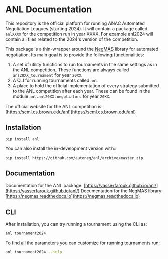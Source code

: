 # ANL Documentation

This repository is the official platform for running ANAC Automated Negotiation Leagues (starting 2024). It will contain a package
called `anlXXXX` for the competition run in year XXXX. For example anl2024 will contain all files related to the
2024's version of the competition.

This package is a thin-wrapper around the [NegMAS](https://negmas.readthedocs.io) library for automated negotiation. Its main goal is to provide the following functionalities:

1. A set of utility functions to run tournaments in the same settings as in the ANL competition. These functions are always called `anl20XX_tournament` for year `20XX`.
1. A CLI for running tournaments called `anl`.
1. A place to hold the official implementation of every strategy submitted to the ANL competition after each year. These can be found in the module `anl.anl20XX.negotiators` for year `20XX`.

The official website for the ANL competition is:
[https://scml.cs.brown.edu/anl](https://scml.cs.brown.edu/anl)


## Installation

    pip install anl

You can also install the in-development version with::

    pip install https://github.com/autoneg/anl/archive/master.zip


## Documentation

Documentation for the ANL package: [https://yasserfarouk.github.io/anl/](https://yasserfarouk.github.io/anl/)
Documentation for the NegMAS library: [https://negmas.readthedocs.io](https://negmas.readthedocs.io)


## CLI

After installation, you can try running a tournament using the CLI as:

```bash
anl tournament2024
```

To find all the parameters you can customize for running tournaments run:

```bash
anl tournament2024 --help
```


